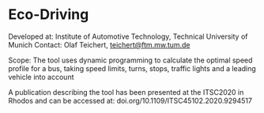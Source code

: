 # Eco-Driving

Developed at: Institute of Automotive Technology, Technical University of Munich
Contact: Olaf Teichert, teichert@ftm.mw.tum.de

Scope: The tool uses dynamic programming to calculate the optimal speed profile for a bus, taking speed limits, turns, stops, traffic lights and a leading vehicle into account

A publication describing the tool has been presented at the ITSC2020 in Rhodos and can be accessed at: doi.org/10.1109/ITSC45102.2020.9294517
